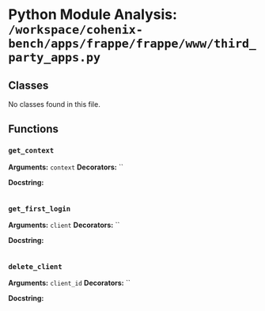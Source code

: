 # Python Module Analysis: `/workspace/cohenix-bench/apps/frappe/frappe/www/third_party_apps.py`

## Classes

No classes found in this file.


## Functions

### `get_context`
**Arguments:** `context`
**Decorators:** ``

**Docstring:**
```

```
### `get_first_login`
**Arguments:** `client`
**Decorators:** ``

**Docstring:**
```

```
### `delete_client`
**Arguments:** `client_id`
**Decorators:** ``

**Docstring:**
```

```

